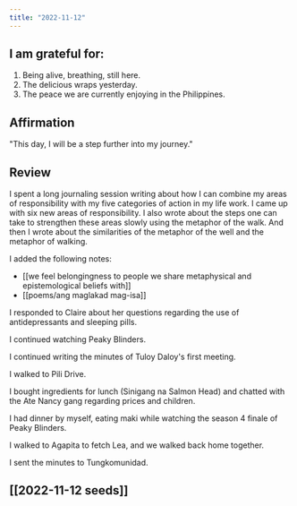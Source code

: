 ```yaml
---
title: "2022-11-12"
---
```

## I am grateful for:
1. Being alive, breathing, still here.
2. The delicious wraps yesterday.
3. The peace we are currently enjoying in the Philippines.

## Affirmation

"This day, I will be a step further into my journey."

## Review

I spent a long journaling session writing about how I can combine my areas of responsibility with my five categories of action in my life work. I came up with six new areas of responsibility. I also wrote about the steps one can take to strengthen these areas slowly using the metaphor of the walk. And then I wrote about the similarities of the metaphor of the well and the metaphor of walking.

I added the following notes:
- [[we feel belongingness to people we share metaphysical and epistemological beliefs with]]
- [[poems/ang maglakad mag-isa]]

I responded to Claire about her questions regarding the use of antidepressants and sleeping pills.

I continued watching Peaky Blinders.

I continued writing the minutes of Tuloy Daloy's first meeting.

I walked to Pili Drive.

I bought ingredients for lunch (Sinigang na Salmon Head) and chatted with the Ate Nancy gang regarding prices and children.

I had dinner by myself, eating maki while watching the season 4 finale of Peaky Blinders.

I walked to Agapita to fetch Lea, and we walked back home together.

I sent the minutes to Tungkomunidad.

## [[2022-11-12 seeds]]
